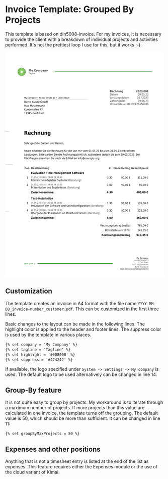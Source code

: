 # Invoice Template: Grouped By Projects
This template is based on din5008-invoice. For my invoices, it is necessary to provide the client with a breakdown of individual projects and activities performed. It's not the prettiest loop I use for this, but it works ;-).

![Screenshot of template](screenshot.png "Screenshot of template")

## Customization
The template creates an invoice in A4 format with the file name `YYYY-MM-DD_invoice-number_customer.pdf`. This can be customized in the first three lines.

Basic changes to the layout can be made in the following lines. The highlight color is applied to the header and footer lines. The suppress color is used by the template in various places.

```twig
{% set company = 'My Company' %}
{% set tagline = 'Tagline' %}
{% set highlight = '#008000' %}
{% set suppress = '#424242' %}

```

If available, the logo specified under `System -> Settings -> My company` is used. The default logo to be used alternatively can be changed in line 14.

## Group-By feature
It is not quite easy to group by projects. My workaround is to iterate through a maximum number of projects. If more projects than this value are calculated in one invoice, the template turns off the grouping. The default value is 50, which should be more than sufficient. It can be changed in line 11: 

```twig
{% set groupByMaxProjects = 50 %}
```

## Expenses and other positions
Anything that is not a timesheet entry is listed at the end of the list as expenses. This feature requires either the Expenses module or the use of the cloud variant of Kimai.
